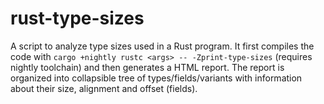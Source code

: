 # rust-type-sizes

A script to analyze type sizes used in a Rust program.
It first compiles the code with `cargo +nightly rustc <args> -- -Zprint-type-sizes`
(requires nightly toolchain) and then generates a HTML report.
The report is organized into collapsible tree of types/fields/variants
with information about their size, alignment and offset (fields).
